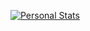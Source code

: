 
[![Personal Stats](https://github-readme-stats.vercel.app/api?username=nbprojekt&count_private=true&show_icons=true)](https://github.com/NBprojekt)
